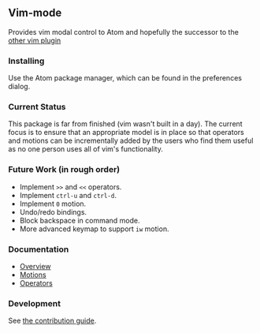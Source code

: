 ## Vim-mode

Provides vim modal control to Atom and hopefully the successor to the
[other vim plugin](https://github.com/atom/vim)

### Installing

Use the Atom package manager, which can be found in the preferences
dialog.

### Current Status

This package is far from finished (vim wasn't built in a day). The
current focus is to ensure that an appropriate model is in place so that
operators and motions can be incrementally added by the users who find
them useful as no one person uses all of vim's functionality.

### Future Work (in rough order)

* Implement `>>` and `<<` operators.
* Implement `ctrl-u` and `ctrl-d`.
* Implement `0` motion.
* Undo/redo bindings.
* Block backspace in command mode.
* More advanced keymap to support `iw` motion.

### Documentation

* [Overview](docs/overview.md)
* [Motions](docs/motions.md)
* [Operators](docs/operators.md)

### Development

See [the contribution guide](CONTRIBUTING.md).
